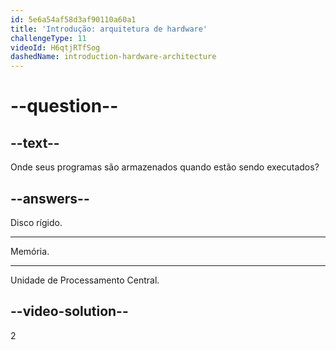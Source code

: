```yaml
---
id: 5e6a54af58d3af90110a60a1
title: 'Introdução: arquitetura de hardware'
challengeType: 11
videoId: H6qtjRTfSog
dashedName: introduction-hardware-architecture
---
```


# --question--

## --text--

Onde seus programas são armazenados quando estão sendo executados?

## --answers--

Disco rígido.

---

Memória.

---

Unidade de Processamento Central.

## --video-solution--

2

